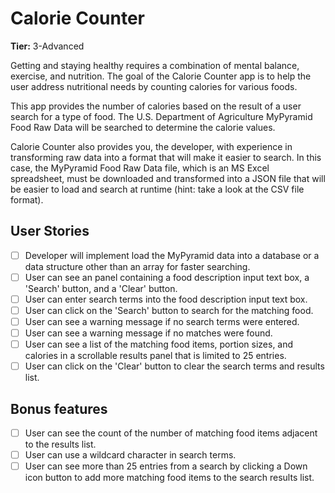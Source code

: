 # Calorie Counter

**Tier:** 3-Advanced

Getting and staying healthy requires a combination of mental balance, 
exercise, and nutrition. The goal of the Calorie Counter app is to help the
user address nutritional needs by counting calories for various foods.

This app provides the number of calories based on the result of a user search
for a type of food. The U.S. Department of Agriculture MyPyramid Food Raw Data
will be searched to determine the calorie values.

Calorie Counter also provides you, the developer, with experience in transforming
raw data into a format that will make it easier to search. In this case, the
MyPyramid Food Raw Data file, which is an MS Excel spreadsheet, must be 
downloaded and transformed into a JSON file that will be easier to load and
search at runtime (hint: take a look at the CSV file format).

## User Stories

-   [ ] Developer will implement load the MyPyramid data into a database or a
data structure other than an array for faster searching. 
-   [ ] User can see an panel containing a food description input text box, 
a 'Search' button, and a 'Clear' button.
-   [ ] User can enter search terms into the food description input text box.
-   [ ] User can click on the 'Search' button to search for the matching food.
-   [ ] User can see a warning message if no search terms were entered.
-   [ ] User can see a warning message if no matches were found.
-   [ ] User can see a list of the matching food items, portion sizes, and
calories in a scrollable results panel that is limited to 25 entries.
-   [ ] User can click on the 'Clear' button to clear the search terms and 
results list. 

## Bonus features

-   [ ] User can see the count of the number of matching food items adjacent to
the results list.
-   [ ] User can use a wildcard character in search terms.
-   [ ] User can see more than 25 entries from a search by clicking a Down
icon button to add more matching food items to the search results list.
